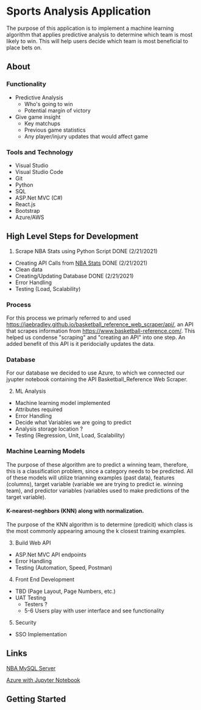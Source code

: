 # Sports Analysis Application  
The purpose of this application is to implement a machine learning algorithm that applies predictive analysis to determine which team is most likely to win. This will help users decide which team is most beneficial to place bets on.


## About 


### Functionality 
* Predictive Analysis
    * Who's going to win
    * Potential margin of victory
* Give game insight
    * Key matchups
    * Previous game statistics
    * Any player/injury updates that would affect game

### Tools and Technology
* Visual Studio 
* Visual Studio Code 
* Git 
* Python 
* SQL 
* ASP.Net MVC (C#)
* React.js 
* Bootstrap
* Azure/AWS
## High Level Steps for Development 
1. Scrape NBA Stats using Python Script              DONE (2/21/2021)
* Creating API Calls from [NBA Stats](Stats.NBA.com) DONE (2/21/2021)
* Clean data 
* Creating/Updating Database                         DONE (2/21/2021)          
* Error Handling  
* Testing (Load, Scalability)
### Process
   For this process we primarly referred to and used https://jaebradley.github.io/basketball_reference_web_scraper/api/, an API that scrapes information from          https://www.basketball-reference.com/. This helped us condense "scraping" and "creating an API" into one step. An added benefit of this API is it peridocially      updates the data.
### Database
   For our database we decided to use Azure, to which we connected our jyupter notebook containing the API Basketball_Reference Web Scraper.
   

2. ML Analysis 
* Machine learning model implemented 
* Attributes required
* Error Handling 
* Decide what Variables we are going to predict 
* Analysis storage location ?
* Testing (Regression, Unit, Load, Scalability)

### Machine Learning Models
   The purpose of these algorithm are to predict a winning team, therefore, this is a classification problem, since a category needs to be predicted. All of these models will utilize trianning examples (past data), features (columns), target variable (variable we are trying to predict ie. winning team), and predictor variables (variables used to make predictions of the target variable).
#### K-nearest-neghbors (KNN) along with normalization. 
   The purpose of the KNN algorithm is to determine (predicit) which class is the most commonly appearing amoung the k closest training examples.

3. Build Web API 
* ASP.Net MVC API endpoints 
* Error Handling 
* Testing (Automation, Speed, Postman)
4. Front End Development 
* TBD (Page Layout, Page Numbers, etc.)
* UAT Testing 
    * Testers ?
    * 5-6 Users play with user interface and see functionality     
5. Security 
* SSO Implementation 



## Links 

[NBA MySQL Server](https://medium.com/@jman4190/building-an-nba-mysql-database-with-python-c653fa15333c) 

[Azure with Jupyter Notebook](https://docs.microsoft.com/en-us/azure/machine-learning/how-to-run-jupyter-notebooks)
## Getting Started 